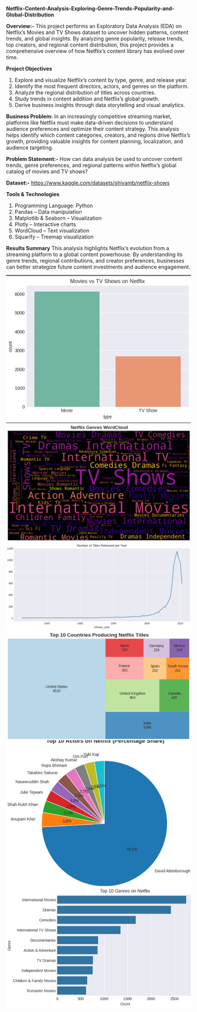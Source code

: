 **Netflix-Content-Analysis-Exploring-Genre-Trends-Popularity-and-Global-Distribution**

**Overview:-** This project performs an Exploratory Data Analysis (EDA) on Netflix’s Movies and TV Shows dataset to uncover hidden patterns, content trends, and global insights.
By analyzing genre popularity, release trends, top creators, and regional content distribution, this project provides a comprehensive overview of how Netflix’s content library has evolved over time.

**Project Objectives**

1. Explore and visualize Netflix’s content by type, genre, and release year.
2. Identify the most frequent directors, actors, and genres on the platform.
3. Analyze the regional distribution of titles across countries.
4. Study trends in content addition and Netflix’s global growth.
5. Derive business insights through data storytelling and visual analytics.

**Business Problem:**
In an increasingly competitive streaming market, platforms like Netflix must make data-driven decisions to understand audience preferences and optimize their content strategy.
This analysis helps identify which content categories, creators, and regions drive Netflix’s growth, providing valuable insights for content planning, localization, and audience targeting.

**Problem Statement:-** How can data analysis be used to uncover content trends, genre preferences, and regional patterns within Netflix’s global catalog of movies and TV shows?

**Dataset:-** https://www.kaggle.com/datasets/shivamb/netflix-shows

**Tools & Technologies**
1. Programming Language: Python
2. Pandas – Data manipulation
3. Matplotlib & Seaborn – Visualization
4. Plotly – Interactive charts
5. WordCloud – Text visualization
6. Squarify – Treemap visualization

**Results Summary**
This analysis highlights Netflix’s evolution from a streaming platform to a global content powerhouse. By understanding its genre trends, regional contributions, and creator preferences, businesses can better strategize future content investments and audience engagement.

![image alt](https://github.com/OmPatil2806/Netflix-Content-Analysis-Exploring-Genre-Trends-Popularity-and-Global-Distribution/blob/main/Movies%20VS%20TV%20Shows.png)
![image alt](https://github.com/OmPatil2806/Netflix-Content-Analysis-Exploring-Genre-Trends-Popularity-and-Global-Distribution/blob/main/Netflix_Wordcloud.png)
![image alt](https://github.com/OmPatil2806/Netflix-Content-Analysis-Exploring-Genre-Trends-Popularity-and-Global-Distribution/blob/main/Number%20of%20titles%20released%20per%20year.png)
![image alt](https://github.com/OmPatil2806/Netflix-Content-Analysis-Exploring-Genre-Trends-Popularity-and-Global-Distribution/blob/main/Top%2010%20countries%20producing%20Netflix%20Titles.png)
![image alt](https://github.com/OmPatil2806/Netflix-Content-Analysis-Exploring-Genre-Trends-Popularity-and-Global-Distribution/blob/main/Top%20Actors%20on%20Netflix.png)
![image alt](https://github.com/OmPatil2806/Netflix-Content-Analysis-Exploring-Genre-Trends-Popularity-and-Global-Distribution/blob/main/Top%20geners%20on%20Netflix.png)
